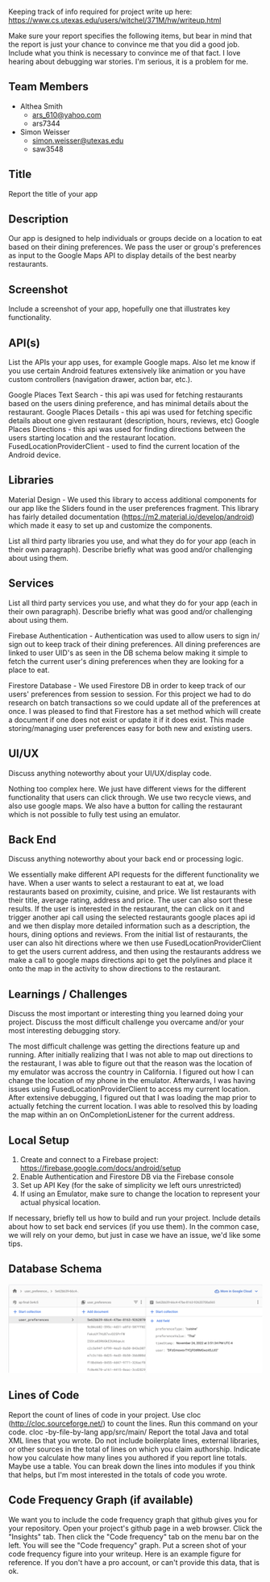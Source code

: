 Keeping track of info required for project write up here:
https://www.cs.utexas.edu/users/witchel/371M/hw/writeup.html


Make sure your report specifies the following items, but bear in mind that the report is just your chance to convince me that you did a good job. 
Include what you think is necessary to convince me of that fact. 
I love hearing about debugging war stories. I'm serious, it is a problem for me.

## Team Members
- Althea Smith
  - ars_610@yahoo.com
  - ars7344
- Simon Weisser
  - simon.weisser@utexas.edu
  - saw3548

## Title 
Report the title of your app

## Description
Our app is designed to help individuals or groups decide on a location to eat based on their dining preferences. 
We pass the user or group's preferences as input to the Google Maps API to display details of the best nearby restaurants.  

## Screenshot
Include a screenshot of your app, hopefully one that illustrates key functionality.

## API(s)
List the APIs your app uses, for example Google maps. 
Also let me know if you use certain Android features extensively like animation or you have custom controllers (navigation drawer, action bar, etc.).

Google Places Text Search - this api was used for fetching restaurants based on the users dining preference, and has minimal details about the restaurant.
Google Places Details - this api was used for fetching specific details about one given restaurant (description, hours, reviews, etc)
Google Places Directions - this api was used for finding directions between the users starting location and the restaurant location.
FusedLocationProviderClient - used to find the current location of the Android device.

## Libraries
Material Design - We used this library to access additional components for our app like the Sliders found in the user preferences 
fragment. This library has fairly detailed documentation (https://m2.material.io/develop/android) which made it easy to set up and customize the components.

List all third party libraries you use, and what they do for your app (each in their own paragraph). 
Describe briefly what was good and/or challenging about using them.

## Services
List all third party services you use, and what they do for your app (each in their own paragraph).
Describe briefly what was good and/or challenging about using them.

Firebase Authentication - Authentication was used to allow users to sign in/ sign out to keep track
of their dining preferences. All dining preferences are linked to user UID's as seen in the DB schema below 
making it simple to fetch the current user's dining preferences when they are looking for a place to eat. 

Firestore Database - We used Firestore DB in order to keep track of our users' preferences from session to session. 
For this project we had to do research on batch transactions so we could update all of the preferences at once. 
I was pleased to find that Firestore has a set method which will create a document if 
one does not exist or update it if it does exist. This made storing/managing user preferences easy for both new and existing users. 

## UI/UX
Discuss anything noteworthy about your UI/UX/display code.

Nothing too complex here. We just have different views for the different functionality that users can click through. We use two recycle views, and also use google maps. We also have a button for calling the restaurant which is not possible to fully test using an emulator.

## Back End
Discuss anything noteworthy about your back end or processing logic.

We essentially make different API requests for the different functionality we have. When a user wants to select a restaurant to eat at, we load restaurants based on proximity, cuisine, and price. We list restaurants with their title, average rating, address and price. The user can also sort these results. If the user is interested in the restaurant, the can click on it and trigger another api call using the selected restaurants google places api id and we then display more detailed information such as a description, the hours, dining options and reviews. From the initial list of restaurants, the user can also hit directions where we then use FusedLocationProviderClient to get the users current address, and then using the restaurants address we make a call to google maps directions api to get the polylines and place it onto the map in the activity to show directions to the restaurant.

## Learnings / Challenges 
Discuss the most important or interesting thing you learned doing your project.
Discuss the most difficult challenge you overcame and/or your most interesting debugging story.

The most difficult challenge was getting the directions feature up and running. After initially realizing that I was not able to map out directions to the restaurant, I was able to figure out that the reason was the location of my emulator was accross the country in California. I figured out how I can change the location of my phone in the emulator. Afterwards, I was having issues using FusedLocationProviderClient to access my current location. After extensive debugging, I figured out that I was loading the map prior to actually fetching the current location. I was able to resolved this by loading the map within an on OnCompletionListener for the current address.

## Local Setup
1. Create and connect to a Firebase project: https://firebase.google.com/docs/android/setup
2. Enable Authentication and Firestore DB via the Firebase console
3. Set up API Key (for the sake of simplicity we left ours unrestricted)
4. If using an Emulator, make sure to change the location to represent your actual physical location.


If necessary, briefly tell us how to build and run your project. Include details about how to set back end services (if you use them). 
In the common case, we will rely on your demo, but just in case we have an issue, we'd like some tips.

## Database Schema

![](./app/src/main/assets/DBSchema.png)

## Lines of Code

Report the count of lines of code in your project. Use cloc (http://cloc.sourceforge.net/) to count the lines. Run this command on your code.
cloc -by-file-by-lang app/src/main/
Report the total Java and total XML lines that you wrote. Do not include boilerplate lines, external libraries, or other sources in the total of lines on which you claim authorship.
Indicate how you calculate how many lines you authored if you report line totals. Maybe use a table.
You can break down the lines into modules if you think that helps, but I'm most interested in the totals of code you wrote.

## Code Frequency Graph (if available)
We want you to include the code frequency graph that github gives you for your repository. 
Open your project's github page in a web browser. Click the "Insights" tab. 
Then click the "Code frequency" tab on the menu bar on the left. You will see the "Code frequency" graph. 
Put a screen shot of your code frequency figure into your writeup. Here is an example figure for reference. 
If you don't have a pro account, or can't provide this data, that is ok.
